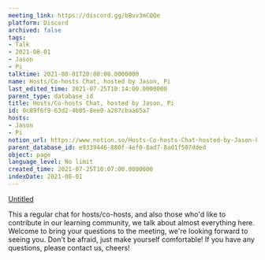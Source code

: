 ```yaml
---
meeting_link: https://discord.gg/bBuv3mCQQe
platform: Discord
archived: false
tags:
- Talk
- 2021-08-01
- Jason
- Pi
talktime: 2021-08-01T20:00:00.0000000
name: Hosts/Co-hosts Chat, hosted by Jason, Pi
last_edited_time: 2021-07-25T10:14:00.0000000
parent_type: database_id
title: Hosts/Co-hosts Chat, hosted by Jason, Pi
id: 0c89f6f9-63d2-4b05-8ee0-a287cbaa65a7
hosts:
- Jason
- Pi
notion_url: https://www.notion.so/Hosts-Co-hosts-Chat-hosted-by-Jason-Pi-0c89f6f963d24b058ee0a287cbaa65a7
parent_database_id: e9339446-880f-4ef0-8ad7-8ad1f507dded
object: page
language_level: No limit
created_time: 2021-07-25T10:07:00.0000000
indexDate: 2021-08-01
---
```




[Untitled](https://www.notion.so/cb083fc4f0b7459aa5afe1900ef25a1f)   


This a regular chat for hosts/co-hosts, and also those who'd like to contribute in our learning community, we talk about almost everything here. Welcome to bring your questions to the meeting, we're looking forward to seeing you. Don't be afraid, just make yourself comfortable!
If you have any questions, please contact us, cheers!








